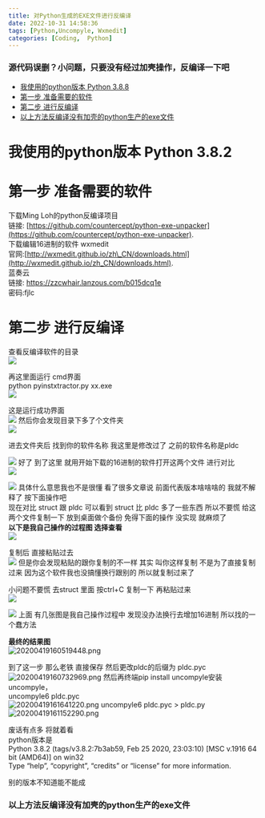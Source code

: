 ```yaml
---
title: 对Python生成的EXE文件进行反编译
date: 2022-10-31 14:58:36
tags: [Python,Uncompyle, Wxmedit]
categories: [Coding,  Python]
---
```


### 源代码误删？小问题，只要没有经过加壳操作，反编译一下吧

*   [我使用的python版本 Python 3.8.8](#python_Python)
*   [第一步 准备需要的软件](#)
*   [第二步 进行反编译](#)
*   [以上方法反编译没有加壳的python生产的exe文件](#pythonexe)

我使用的python版本 Python 3.8.2
======================================

第一步 准备需要的软件
======================================

下载Ming Loh的python反编译项目  
链接: [https://github.com/countercept/python-exe-unpacker](https://github.com/countercept/python-exe-unpacker).  
下载编辑16进制的软件 wxmedit  
官网:[http://wxmedit.github.io/zh\_CN/downloads.html](http://wxmedit.github.io/zh_CN/downloads.html).  
蓝奏云  
链接: https://zzcwhair.lanzous.com/b015dcq1e  
密码:fjlc

第二步 进行反编译
======================================

查看反编译软件的目录  
![](https://s2.loli.net/2023/07/09/gUOhDbs8iWVpKGw.png)

再这里面运行 cmd界面  
python pyinstxtractor.py xx.exe  
![](https://s2.loli.net/2023/07/09/miHfyWw4ZIot6RG.png)

这是运行成功界面  
![](https://s2.loli.net/2023/07/09/xKOvVer5En9PTfY.png)
然后你会发现目录下多了个文件夹  
![](https://s2.loli.net/2023/07/09/aiYkMPQOw9ephtL.png)

进去文件夹后 找到你的软件名称 我这里是修改过了 之前的软件名称是pldc  

![](https://s2.loli.net/2023/07/09/VvC7UwJImKf9nr2.png)
好了 到了这里 就用开始下载的16进制的软件打开这两个文件 进行对比  
![](https://s2.loli.net/2023/07/09/cFvkHsP43fw8Mlz.png)

![](https://s2.loli.net/2023/07/09/6bTAUzpdNBnLaxH.png)
具体什么意思我也不是很懂 看了很多文章说 前面代表版本啥啥啥的 我就不解释了 按下面操作吧  
现在对比 struct 跟 pldc 可以看到 struct 比 pldc 多了一些东西 所以不要慌 给这两个文件复制一下 放到桌面做个备份 免得下面的操作 没实现 就麻烦了  
**以下是我自己操作的过程图 选择查看**  
![](https://s2.loli.net/2023/07/09/CL2lgeTkHv4PJMd.png)

复制后 直接粘贴过去  
![](https://s2.loli.net/2023/07/09/Izfe1CJ39DVRq7s.png)
但是你会发现粘贴的跟你复制的不一样 其实 叫你这样复制 不是为了直接复制过来 因为这个软件我也没搞懂换行跟别的 所以就复制过来了

小问题不要慌 去struct 里面 按ctrl+C 复制一下 再粘贴过来  
![](https://s2.loli.net/2023/07/09/iLcn324VHCAbkwr.png)

![](https://s2.loli.net/2023/07/09/bBlHNie29aoKWft.png)
上面 有几张图是我自己操作过程中 发现没办法换行去增加16进制 所以找的一个蠢方法

**最终的结果图**  
![20200419160519448.png](https://s2.loli.net/2023/07/09/l34a5VBdDk2nmLo.png)

到了这一步 那么老铁 直接保存 然后更改pldc的后缀为 pldc.pyc  
![20200419160732969.png](https://s2.loli.net/2023/07/09/TVMtrzyiQ1Uac4G.png)
然后再终端pip install uncompyle安装uncompyle，  
uncompyle6 pldc.pyc  
![20200419161641220.png](https://s2.loli.net/2023/07/09/BU7co3AQ5ESHRVf.png)
uncompyle6 pldc.pyc > pldc.py  
![20200419161152290.png](https://s2.loli.net/2023/07/09/cVkuPdbZGH5xSO9.png)

废话有点多 将就着看  
python版本是  
Python 3.8.2 (tags/v3.8.2:7b3ab59, Feb 25 2020, 23:03:10) [MSC v.1916 64 bit (AMD64)] on win32  
Type “help”, “copyright”, “credits” or “license” for more information.

别的版本不知道能不能成

### 以上方法反编译没有加壳的python生产的exe文件



